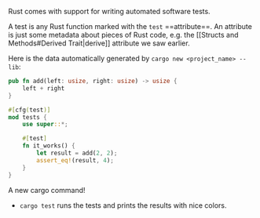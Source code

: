 Rust comes with support for writing automated software tests.

A test is any Rust function marked with the `test` ==attribute==. An attribute is just some metadata about pieces of Rust code, e.g. the [[Structs and Methods#Derived Trait|derive]] attribute we saw earlier.

Here is the data automatically generated by `cargo new <project_name> --lib`:

```rust
pub fn add(left: usize, right: usize) -> usize {
    left + right
}

#[cfg(test)]
mod tests {
    use super::*;

    #[test]
    fn it_works() {
        let result = add(2, 2);
        assert_eq!(result, 4);
    }
}
```

A new cargo command!

* `cargo test` runs the tests and prints the results with nice colors.

